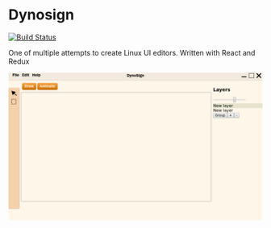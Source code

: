 # Dynosign
[![Build Status](https://travis-ci.org/FallenAngel97/dynosign.svg?branch=master)](https://travis-ci.org/FallenAngel97/dynosign)

One of multiple attempts to create Linux UI editors. Written with React and Redux

!["Screenshot"](screen.png)